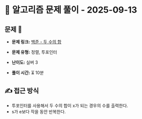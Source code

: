 # 📝 알고리즘 문제 풀이 - 2025-09-13

## 문제 📖

- **문제 링크:** [백준 - 두 수의 합](https://www.acmicpc.net/problem/3273)

- **문제 유형:** 정렬, 투포인터

- **난이도:** 실버 3

- **풀이 시간:** ⏳ 10분

## ✍ 접근 방식

- 투포인터를 사용해서 두 수의 합이 x가 되는 경우의 수를 출력한다.
- s가 e보다 작을 동안 반복한다.
